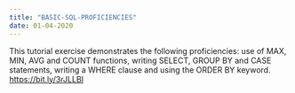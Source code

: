 ```yaml
---
title: "BASIC-SQL-PROFICIENCIES"
date: 01-04-2020
---
```

This tutorial exercise demonstrates the following proficiencies: use of MAX, MIN, AVG and COUNT functions, writing SELECT, GROUP BY and CASE statements, writing a WHERE clause and using the ORDER BY keyword. https://bit.ly/3rJLLBI
